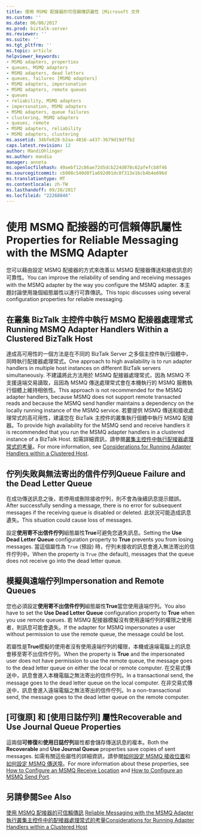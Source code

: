 ```yaml
---
title: 使用 MSMQ 配接器的可信賴傳訊屬性 |Microsoft 文件
ms.custom: ''
ms.date: 06/08/2017
ms.prod: biztalk-server
ms.reviewer: ''
ms.suite: ''
ms.tgt_pltfrm: ''
ms.topic: article
helpviewer_keywords:
- MSMQ adapters, properties
- queues, MSMQ adapters
- MSMQ adapters, dead letters
- queues, failures [MSMQ adapters]
- MSMQ adapters, impersonation
- MSMQ adapters, remote queues
- queues
- reliability, MSMQ adapters
- impersonation, MSMQ adapters
- MSMQ adapters, queue failures
- clustering, MSMQ adapters
- queues, remote
- MSMQ adapters, reliability
- MSMQ adapters, clustering
ms.assetid: 34bfe028-b2aa-4816-a437-3679d19dffb2
caps.latest.revision: 12
author: MandiOhlinger
ms.author: mandia
manager: anneta
ms.openlocfilehash: 49aebf12c86ae72d5dcb224d078c62afefcb8f46
ms.sourcegitcommit: cb908c540d8f1a692d01dc8f313e16cb4b4e696d
ms.translationtype: MT
ms.contentlocale: zh-TW
ms.lasthandoff: 09/20/2017
ms.locfileid: "22268846"
---
```

# <a name="properties-for-reliable-messaging-with-the-msmq-adapter"></a><span data-ttu-id="7e47e-102">使用 MSMQ 配接器的可信賴傳訊屬性</span><span class="sxs-lookup"><span data-stu-id="7e47e-102">Properties for Reliable Messaging with the MSMQ Adapter</span></span>
<span data-ttu-id="7e47e-103">您可以藉由設定 MSMQ 配接器的方式來改善以 MSMQ 配接器傳送和接收訊息的可靠性。</span><span class="sxs-lookup"><span data-stu-id="7e47e-103">You can improve the reliability of sending and receiving messages with the MSMQ adapter by the way you configure the MSMQ adapter.</span></span> <span data-ttu-id="7e47e-104">本主題討論使用幾個組態屬性以進行可靠傳訊。</span><span class="sxs-lookup"><span data-stu-id="7e47e-104">This topic discusses using several configuration properties for reliable messaging.</span></span>  
  
## <a name="running-msmq-adapter-handlers-within-a-clustered-biztalk-host"></a><span data-ttu-id="7e47e-105">在叢集 BizTalk 主控件中執行 MSMQ 配接器處理常式</span><span class="sxs-lookup"><span data-stu-id="7e47e-105">Running MSMQ Adapter Handlers Within a Clustered BizTalk Host</span></span>  
 <span data-ttu-id="7e47e-106">達成高可用性的一個方法是在不同的 BizTalk Server 之多個主控件執行個體中，同時執行配接器處理常式。</span><span class="sxs-lookup"><span data-stu-id="7e47e-106">One approach to high availability is to run adapter handlers in multiple host instances on different BizTalk servers simultaneously.</span></span> <span data-ttu-id="7e47e-107">不建議將此方法用於 MSMQ 配接器處理常式，因為 MSMQ 不支援遠端交易讀取，且因為 MSMQ 傳送處理常式會在本機執行的 MSMQ 服務執行個體上維持相依性。</span><span class="sxs-lookup"><span data-stu-id="7e47e-107">This approach is not recommended for the MSMQ adapter handlers, because MSMQ does not support remote transacted reads and because the MSMQ send handler maintains a dependency on the locally running instance of the MSMQ service.</span></span> <span data-ttu-id="7e47e-108">若要提供 MSMQ 傳送和接收處理常式的高可用性，建議您在 BizTalk 主控件的叢集執行個體中執行 MSMQ 配接器。</span><span class="sxs-lookup"><span data-stu-id="7e47e-108">To provide high availability for the MSMQ send and receive handlers it is recommended that you run the MSMQ adapter handlers in a clustered instance of a BizTalk Host.</span></span> <span data-ttu-id="7e47e-109">如需詳細資訊，請參閱[叢集主控件中執行配接器處理常式的考量](../core/considerations-for-running-adapter-handlers-within-a-clustered-host1.md)。</span><span class="sxs-lookup"><span data-stu-id="7e47e-109">For more information, see [Considerations for Running Adapter Handlers within a Clustered Host](../core/considerations-for-running-adapter-handlers-within-a-clustered-host1.md).</span></span>  
  
## <a name="queue-failure-and-the-dead-letter-queue"></a><span data-ttu-id="7e47e-110">佇列失敗與無法寄出的信件佇列</span><span class="sxs-lookup"><span data-stu-id="7e47e-110">Queue Failure and the Dead Letter Queue</span></span>  
 <span data-ttu-id="7e47e-111">在成功傳送訊息之後，若停用或刪除接收佇列，則不會為後續訊息提示錯誤。</span><span class="sxs-lookup"><span data-stu-id="7e47e-111">After successfully sending a message, there is no error for subsequent messages if the receiving queue is disabled or deleted.</span></span> <span data-ttu-id="7e47e-112">此狀況可能造成訊息遺失。</span><span class="sxs-lookup"><span data-stu-id="7e47e-112">This situation could cause loss of messages.</span></span>  
  
 <span data-ttu-id="7e47e-113">設定**使用寄不出信件佇列**組態屬性**True**可避免您遺失訊息。</span><span class="sxs-lookup"><span data-stu-id="7e47e-113">Setting the **Use Dead Letter Queue** configuration property to **True** prevents you from losing messages.</span></span> <span data-ttu-id="7e47e-114">當這個屬性為 `True` (預設) 時，佇列未接收的訊息會進入無法寄出的信件佇列中。</span><span class="sxs-lookup"><span data-stu-id="7e47e-114">When the property is `True` (the default), messages that the queue does not receive go into the dead letter queue.</span></span>  
  
## <a name="impersonation-and-remote-queues"></a><span data-ttu-id="7e47e-115">模擬與遠端佇列</span><span class="sxs-lookup"><span data-stu-id="7e47e-115">Impersonation and Remote Queues</span></span>  
 <span data-ttu-id="7e47e-116">您也必須設定**使用寄不出信件佇列**組態屬性**True**當您使用遠端佇列。</span><span class="sxs-lookup"><span data-stu-id="7e47e-116">You also have to set the **Use Dead Letter Queue** configuration property to **True** when you use remote queues.</span></span> <span data-ttu-id="7e47e-117">若 MSMQ 配接器模擬沒有使用遠端佇列的權限之使用者，則訊息可能會遺失。</span><span class="sxs-lookup"><span data-stu-id="7e47e-117">If the adapter for MSMQ impersonates a user without permission to use the remote queue, the message could be lost.</span></span>  
  
 <span data-ttu-id="7e47e-118">若屬性是**True**模擬的使用者沒有使用遠端佇列的權限，本機或遠端電腦上的訊息會移至寄不出信件佇列。</span><span class="sxs-lookup"><span data-stu-id="7e47e-118">When the property is **True** and the impersonated user does not have permission to use the remote queue, the message goes to the dead letter queue on either the local or remote computer.</span></span> <span data-ttu-id="7e47e-119">在交易式傳送中，訊息會進入本機電腦之無法寄出的信件佇列。</span><span class="sxs-lookup"><span data-stu-id="7e47e-119">In a transactional send, the message goes to the dead letter queue on the local computer.</span></span> <span data-ttu-id="7e47e-120">在非交易式傳送中，訊息會進入遠端電腦之無法寄出的信件佇列。</span><span class="sxs-lookup"><span data-stu-id="7e47e-120">In a non-transactional send, the message goes to the dead letter queue on the remote computer.</span></span>  
  
## <a name="recoverable-and-use-journal-queue-properties"></a><span data-ttu-id="7e47e-121">[可復原] 和 [使用日誌佇列] 屬性</span><span class="sxs-lookup"><span data-stu-id="7e47e-121">Recoverable and Use Journal Queue Properties</span></span>  
 <span data-ttu-id="7e47e-122">這兩個**可修復**和**使用日誌佇列**屬性都會儲存傳送訊息的複本。</span><span class="sxs-lookup"><span data-stu-id="7e47e-122">Both the **Recoverable** and **Use Journal Queue** properties save copies of sent messages.</span></span> <span data-ttu-id="7e47e-123">如需有關這些屬性的詳細資訊，請參閱[如何設定 MSMQ 接收位置](../core/how-to-configure-an-msmq-receive-location.md)和[如何設定 MSMQ 傳送埠](../core/how-to-configure-an-msmq-send-port.md)。</span><span class="sxs-lookup"><span data-stu-id="7e47e-123">For more information about these properties, see [How to Configure an MSMQ Receive Location](../core/how-to-configure-an-msmq-receive-location.md) and [How to Configure an MSMQ Send Port](../core/how-to-configure-an-msmq-send-port.md).</span></span>  
  
## <a name="see-also"></a><span data-ttu-id="7e47e-124">另請參閱</span><span class="sxs-lookup"><span data-stu-id="7e47e-124">See Also</span></span>  
 <span data-ttu-id="7e47e-125">[使用 MSMQ 配接器的可信賴傳訊](../core/reliable-messaging-with-the-msmq-adapter.md) </span><span class="sxs-lookup"><span data-stu-id="7e47e-125">[Reliable Messaging with the MSMQ Adapter](../core/reliable-messaging-with-the-msmq-adapter.md) </span></span>  
 [<span data-ttu-id="7e47e-126">執行叢集主控件中的配接器處理常式的考量</span><span class="sxs-lookup"><span data-stu-id="7e47e-126">Considerations for Running Adapter Handlers within a Clustered Host</span></span>](../core/considerations-for-running-adapter-handlers-within-a-clustered-host1.md)